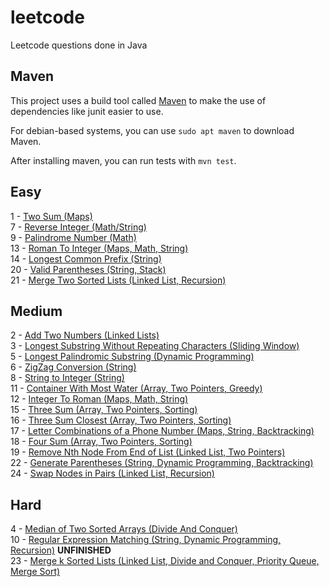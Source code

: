 # leetcode
Leetcode questions done in Java

## Maven

This project uses a build tool called [Maven](https://maven.apache.org/) to make the use of dependencies like junit easier to use.

For debian-based systems, you can use `sudo apt maven` to download Maven.

After installing maven, you can run tests with `mvn test`.

## Easy
1 - [Two Sum (Maps)](https://github.com/matthewgraca/leetcode/blob/master/src/main/java/mgraca/easy/TwoSum.java)\
7 - [Reverse Integer (Math/String)](https://github.com/matthewgraca/leetcode/blob/master/src/main/java/mgraca/easy/ReverseInteger.java)\
9 - [Palindrome Number (Math)](https://github.com/matthewgraca/leetcode/blob/master/src/main/java/mgraca/easy/PalindromeNumber.java)\
13 - [Roman To Integer (Maps, Math, String)](https://github.com/matthewgraca/leetcode/blob/master/src/main/java/mgraca/easy/RomanToInteger.java)\
14 - [Longest Common Prefix (String)](https://github.com/matthewgraca/leetcode/blob/master/src/main/java/mgraca/easy/LongestCommonPrefix.java)\
20 - [Valid Parentheses (String, Stack)](https://github.com/matthewgraca/leetcode/blob/master/src/main/java/mgraca/easy/ValidParentheses.java)\
21 - [Merge Two Sorted Lists (Linked List, Recursion)](https://github.com/matthewgraca/leetcode/blob/master/src/main/java/mgraca/easy/MergeTwoSortedLists.java)

## Medium
2 - [Add Two Numbers (Linked Lists)](https://github.com/matthewgraca/leetcode/blob/master/src/main/java/mgraca/medium/AddTwoNumbers.java)\
3 - [Longest Substring Without Repeating Characters (Sliding Window)](https://github.com/matthewgraca/leetcode/blob/master/src/main/java/mgraca/medium/LongestSubstringWithoutRepeatingCharacters.java)\
5 - [Longest Palindromic Substring (Dynamic Programming)](https://github.com/matthewgraca/leetcode/blob/master/src/main/java/mgraca/medium/LongestPalindromicSubstring.java)\
6 - [ZigZag Conversion (String)](https://github.com/matthewgraca/leetcode/blob/master/src/main/java/mgraca/medium/ZigZagConversion.java)\
8 - [String to Integer (String)](https://github.com/matthewgraca/leetcode/blob/master/src/main/java/mgraca/medium/StringToInteger.java)\
11 - [Container With Most Water (Array, Two Pointers, Greedy)](https://github.com/matthewgraca/leetcode/blob/master/src/main/java/mgraca/medium/ContainerWithMostWater.java)\
12 - [Integer To Roman (Maps, Math, String)](https://github.com/matthewgraca/leetcode/blob/master/src/main/java/mgraca/medium/IntegerToRoman.java)\
15 - [Three Sum (Array, Two Pointers, Sorting)](https://github.com/matthewgraca/leetcode/blob/master/src/main/java/mgraca/medium/ThreeSum.java)\
16 - [Three Sum Closest (Array, Two Pointers, Sorting)](https://github.com/matthewgraca/leetcode/blob/master/src/main/java/mgraca/medium/ThreeSumClosest.java)\
17 - [Letter Combinations of a Phone Number (Maps, String, Backtracking)](https://github.com/matthewgraca/leetcode/blob/master/src/main/java/mgraca/medium/LetterCombinationsOfAPhoneNumber.java)\
18 - [Four Sum (Array, Two Pointers, Sorting)](https://github.com/matthewgraca/leetcode/blob/master/src/main/java/mgraca/medium/FourSum.java)\
19 - [Remove Nth Node From End of List (Linked List, Two Pointers)](https://github.com/matthewgraca/leetcode/blob/master/src/main/java/mgraca/medium/RemoveNthNodeFromEndOfList.java)\
22 - [Generate Parentheses (String, Dynamic Programming, Backtracking)](https://github.com/matthewgraca/leetcode/blob/master/src/main/java/mgraca/medium/GenerateParentheses.java)\
24 - [Swap Nodes in Pairs (Linked List, Recursion)](https://github.com/matthewgraca/leetcode/blob/master/src/main/java/mgraca/medium/SwapNodesInPairs.java)

## Hard
4 - [Median of Two Sorted Arrays (Divide And Conquer)](https://github.com/matthewgraca/leetcode/blob/master/src/main/java/mgraca/hard/MedianOfTwoSortedArrays.java)\
10 - [Regular Expression Matching (String, Dynamic Programming, Recursion)](https://github.com/matthewgraca/leetcode/blob/master/src/main/java/mgraca/hard/RegularExpressionMatching.java) **UNFINISHED**\
23 - [Merge k Sorted Lists (Linked List, Divide and Conquer, Priority Queue, Merge Sort)](https://github.com/matthewgraca/leetcode/blob/master/src/main/java/mgraca/hard/MergeKSortedLists.java)
